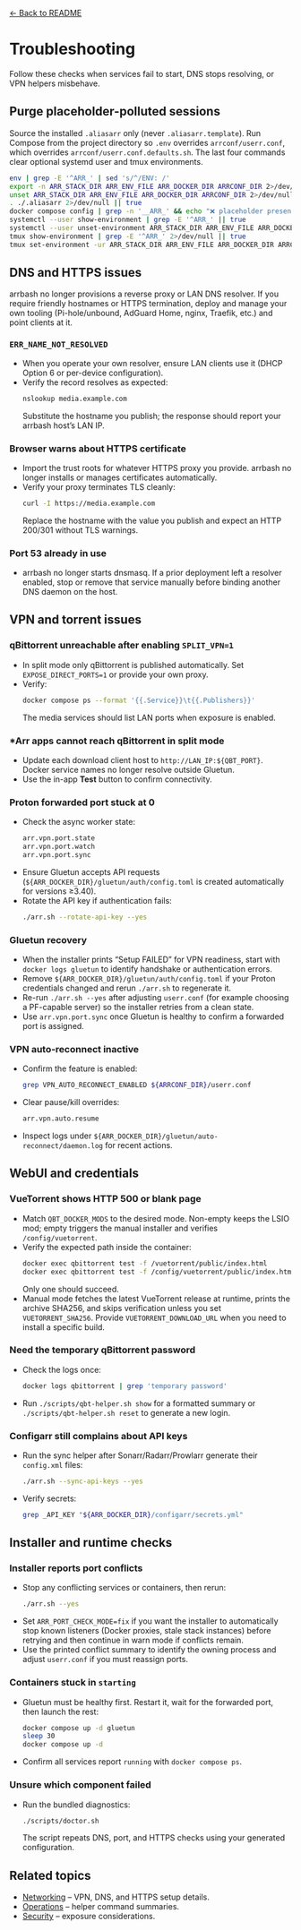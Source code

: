 [← Back to README](../README.md)

# Troubleshooting

Follow these checks when services fail to start, DNS stops resolving, or VPN helpers misbehave.

## Purge placeholder-polluted sessions

Source the installed `.aliasarr` only (never `.aliasarr.template`). Run Compose from the project directory so `.env` overrides `arrconf/userr.conf`, which overrides `arrconf/userr.conf.defaults.sh`. The last four commands clear optional systemd user and tmux environments.

```bash
env | grep -E '^ARR_' | sed 's/^/ENV: /'
export -n ARR_STACK_DIR ARR_ENV_FILE ARR_DOCKER_DIR ARRCONF_DIR 2>/dev/null || true
unset ARR_STACK_DIR ARR_ENV_FILE ARR_DOCKER_DIR ARRCONF_DIR 2>/dev/null || true
. ./.aliasarr 2>/dev/null || true
docker compose config | grep -n '__ARR_' && echo "❌ placeholder present" || echo "✅ no placeholders"
systemctl --user show-environment | grep -E '^ARR_' || true
systemctl --user unset-environment ARR_STACK_DIR ARR_ENV_FILE ARR_DOCKER_DIR ARRCONF_DIR 2>/dev/null || true
tmux show-environment | grep -E '^ARR_' 2>/dev/null || true
tmux set-environment -ur ARR_STACK_DIR ARR_ENV_FILE ARR_DOCKER_DIR ARRCONF_DIR 2>/dev/null || true
```

## DNS and HTTPS issues
arrbash no longer provisions a reverse proxy or LAN DNS resolver. If you require friendly hostnames or HTTPS termination, deploy and manage your own tooling (Pi-hole/unbound, AdGuard Home, nginx, Traefik, etc.) and point clients at it.

### `ERR_NAME_NOT_RESOLVED`
- When you operate your own resolver, ensure LAN clients use it (DHCP Option 6 or per-device configuration).
- Verify the record resolves as expected:
  ```bash
  nslookup media.example.com
  ```
  Substitute the hostname you publish; the response should report your arrbash host’s LAN IP.

### Browser warns about HTTPS certificate
- Import the trust roots for whatever HTTPS proxy you provide. arrbash no longer installs or manages certificates automatically.
- Verify your proxy terminates TLS cleanly:
  ```bash
  curl -I https://media.example.com
  ```
  Replace the hostname with the value you publish and expect an HTTP 200/301 without TLS warnings.

### Port 53 already in use
- arrbash no longer starts dnsmasq. If a prior deployment left a resolver enabled, stop or remove that service manually before binding another DNS daemon on the host.

## VPN and torrent issues
### qBittorrent unreachable after enabling `SPLIT_VPN=1`
- In split mode only qBittorrent is published automatically. Set `EXPOSE_DIRECT_PORTS=1` or provide your own proxy.
- Verify:
  ```bash
  docker compose ps --format '{{.Service}}\t{{.Publishers}}'
  ```
  The media services should list LAN ports when exposure is enabled.

### *Arr apps cannot reach qBittorrent in split mode
- Update each download client host to `http://LAN_IP:${QBT_PORT}`. Docker service names no longer resolve outside Gluetun.
- Use the in-app **Test** button to confirm connectivity.

### Proton forwarded port stuck at 0
- Check the async worker state:
  ```bash
  arr.vpn.port.state
  arr.vpn.port.watch
  arr.vpn.port.sync
  ```
- Ensure Gluetun accepts API requests (`${ARR_DOCKER_DIR}/gluetun/auth/config.toml` is created automatically for versions ≥3.40).
- Rotate the API key if authentication fails:
  ```bash
  ./arr.sh --rotate-api-key --yes
  ```

### Gluetun recovery
- When the installer prints “Setup FAILED” for VPN readiness, start with `docker logs gluetun` to identify handshake or authentication errors.
- Remove `${ARR_DOCKER_DIR}/gluetun/auth/config.toml` if your Proton credentials changed and rerun `./arr.sh` to regenerate it.
- Re-run `./arr.sh --yes` after adjusting `userr.conf` (for example choosing a PF-capable server) so the installer retries from a clean state.
- Use `arr.vpn.port.sync` once Gluetun is healthy to confirm a forwarded port is assigned.

### VPN auto-reconnect inactive
- Confirm the feature is enabled:
  ```bash
  grep VPN_AUTO_RECONNECT_ENABLED ${ARRCONF_DIR}/userr.conf
  ```
- Clear pause/kill overrides:
  ```bash
  arr.vpn.auto.resume
  ```
- Inspect logs under `${ARR_DOCKER_DIR}/gluetun/auto-reconnect/daemon.log` for recent actions.

## WebUI and credentials
### VueTorrent shows HTTP 500 or blank page
- Match `QBT_DOCKER_MODS` to the desired mode. Non-empty keeps the LSIO mod; empty triggers the manual installer and verifies `/config/vuetorrent`.
- Verify the expected path inside the container:
  ```bash
  docker exec qbittorrent test -f /vuetorrent/public/index.html
  docker exec qbittorrent test -f /config/vuetorrent/public/index.html
  ```
  Only one should succeed.
- Manual mode fetches the latest VueTorrent release at runtime, prints the archive SHA256, and skips verification unless you set `VUETORRENT_SHA256`. Provide `VUETORRENT_DOWNLOAD_URL` when you need to install a specific build.

### Need the temporary qBittorrent password
- Check the logs once:
  ```bash
  docker logs qbittorrent | grep 'temporary password'
  ```
- Run `./scripts/qbt-helper.sh show` for a formatted summary or `./scripts/qbt-helper.sh reset` to generate a new login.

### Configarr still complains about API keys
- Run the sync helper after Sonarr/Radarr/Prowlarr generate their `config.xml` files:
  ```bash
  ./arr.sh --sync-api-keys --yes
  ```
- Verify secrets:
  ```bash
  grep _API_KEY "${ARR_DOCKER_DIR}/configarr/secrets.yml"
  ```

## Installer and runtime checks
### Installer reports port conflicts
- Stop any conflicting services or containers, then rerun:
  ```bash
  ./arr.sh --yes
  ```
- Set `ARR_PORT_CHECK_MODE=fix` if you want the installer to automatically stop known listeners (Docker proxies,
  stale stack instances) before retrying and then continue in warn mode if conflicts remain.
- Use the printed conflict summary to identify the owning process and adjust `userr.conf` if you must reassign ports.

### Containers stuck in `starting`
- Gluetun must be healthy first. Restart it, wait for the forwarded port, then launch the rest:
  ```bash
  docker compose up -d gluetun
  sleep 30
  docker compose up -d
  ```
- Confirm all services report `running` with `docker compose ps`.

### Unsure which component failed
- Run the bundled diagnostics:
  ```bash
  ./scripts/doctor.sh
  ```
  The script repeats DNS, port, and HTTPS checks using your generated configuration.

## Related topics
- [Networking](networking.md) – VPN, DNS, and HTTPS setup details.
- [Operations](operations.md) – helper command summaries.
- [Security](security.md) – exposure considerations.
